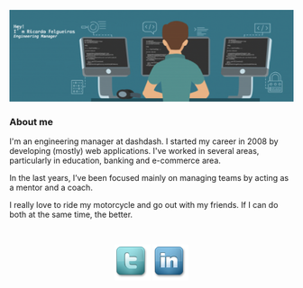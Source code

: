 


![Ricardo Felgueiras header image](https://raw.githubusercontent.com/ricardofelgueiras/ricardofelgueiras/master/images/header_image.png "Header image")

### About me 
I'm an engineering manager at dashdash. I started my career in 2008 by developing (mostly) web applications. I've worked in several areas, particularly in education, banking and e-commerce area.

In the last years, I’ve been focused mainly on managing teams by acting as a mentor and a coach.

I really love to ride my motorcycle and go out with my friends. If I can do both at the same time, the better.

<br/>

<div align="center">

[![alt text][1.1]][1]
[![alt text][2.1]][2]

[1.1]: https://raw.githubusercontent.com/ricardofelgueiras/ricardofelgueiras/master/images/twitter.png (twitter icon)
[2.1]: https://raw.githubusercontent.com/ricardofelgueiras/ricardofelgueiras/master/images/linkedin.png (linkedIn icon)


[1]: https://twitter.com/rickyfelgueiras
[2]: https://www.linkedin.com/in/ricardo-felgueiras/

</div> 
